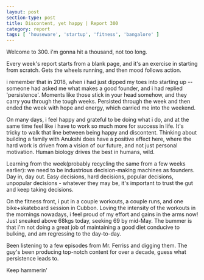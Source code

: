```yaml
---
layout: post
section-type: post
title: Discontent, yet happy | Report 300
category: report
tags: [ 'houseware', 'startup', 'fitness', 'bangalore' ]
---
```


Welcome to 300. i'm gonna hit a thousand, not too long.

Every week's report starts from a blank page, and it's an exercise in starting from scratch. Gets the wheels running, and then mood follows action.

i remember that in 2018, when i had just dipped my toes into starting up -- someone had asked me what makes a good founder, and i had replied 'persistence'. Moments like those stick in your head somehow, and they carry you through the tough weeks. Persisted through the week and then ended the week with hope and energy, which carried me into the weekend.

On many days, i feel happy and grateful to be doing what i do, and at the same time feel like i have to work so much more for success in life. It's tricky to walk that line between being happy and discontent. Thinking about building a family with Anukshi does have a positive effect here, where the hard work is driven from a vision of our future, and not just personal motivation. Human biology drives the best in humans, wild.

Learning from the week(probably recycling the same from a few weeks earlier): we need to be industrious decision-making machines as founders. Day in, day out. Easy decisions, hard decisions, popular decisions, unpopular decisions - whatever they may be, it's important to trust the gut and keep taking decisions.

On the fitness front, i put in a couple workouts, a couple runs, and one bike+skateboard session in Cubbon. Loving the intensity of the workouts in the mornings nowadays, i feel proud of my effort and gains in the arms now! Just sneaked above 68kgs today, seeking 69 by mid-May. The bummer is that i'm not doing a great job of maintaining a good diet conducive to bulking, and am regressing to the day-to-day. 

Been listening to a few episodes from Mr. Ferriss and digging them. The guy's been producing top-notch content for over a decade, guess what persistence leads to.

Keep hammerin'